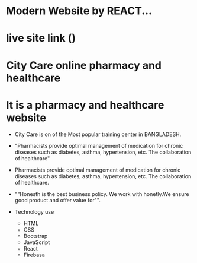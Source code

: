 # Modern Website by REACT... 
# live site link ()

# City Care online pharmacy and healthcare
# It is a pharmacy and healthcare  website
  * City Care is on of the Most popular training center in BANGLADESH. 
  * "Pharmacists provide optimal management of medication for chronic diseases such as diabetes, asthma, hypertension, etc. The collaboration of healthcare"
  * Pharmacists provide optimal management of medication for chronic diseases such as diabetes, asthma, hypertension, etc. The collaboration of healthcare.
  * ""Honesth is the best business policy. We work with honetly.We ensure good product and offer value for"".


* Technology use
  * HTML
  * CSS
  * Bootstrap
  * JavaScript
  * React
  * Firebasa
